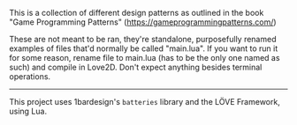 This is a collection of different design patterns as outlined in the book "Game Programming Patterns" (https://gameprogrammingpatterns.com/)

These are not meant to be ran, they're standalone, purposefully renamed examples of files that'd normally be called "main.lua". If you want to run it for some reason, rename file to main.lua (has to be the only one named as such) and compile in Love2D. Don't expect anything besides terminal operations. 
___
This project uses 1bardesign's `batteries` library and the LÖVE Framework, using Lua. 
